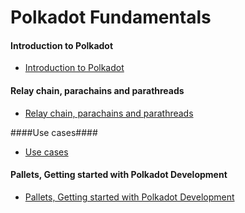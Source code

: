 # Polkadot Fundamentals

#### Introduction to Polkadot ####
- [Introduction to Polkadot](introduction-to-polkadot)

#### Relay chain, parachains and parathreads ####
- [Relay chain, parachains and parathreads](relay-chain-parachains-and-parathreads)

####Use cases####
- [Use cases](polkadot-use-cases)

#### Pallets, Getting started with Polkadot Development ####
- [Pallets, Getting started with Polkadot Development](pallets-getting-started-with-polkadot-development)

